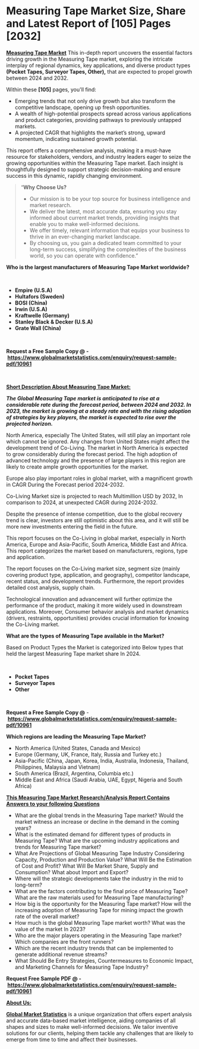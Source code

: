 <h1>Measuring Tape Market Size, Share and Latest Report of [105] Pages [2032]</h1>
<p><a href="https://www.globalmarketstatistics.com/market-reports/measuring-tape-market-10961"><strong>Measuring Tape Market</strong></a> This in-depth report uncovers the essential factors driving growth in the Measuring Tape market, exploring the intricate interplay of regional dynamics, key applications, and diverse product types <strong>(Pocket Tapes, Surveyor Tapes, Other),</strong> that are expected to propel growth between 2024 and 2032.</p>
<p>Within these <strong>[105]</strong> pages, you'll find:</p>
<ul>
<li>Emerging trends that not only drive growth but also transform the competitive landscape, opening up fresh opportunities.</li>
<li>A wealth of high-potential prospects spread across various applications and product categories, providing pathways to previously untapped markets.</li>
<li>A projected CAGR that highlights the market&rsquo;s strong, upward momentum, indicating sustained growth potential.</li>
</ul>
<p>This report offers a comprehensive analysis, making it a must-have resource for stakeholders, vendors, and industry leaders eager to seize the growing opportunities within the Measuring Tape market. Each insight is thoughtfully designed to support strategic decision-making and ensure success in this dynamic, rapidly changing environment.</p>
<blockquote class="">
<p>&ldquo;<strong>Why Choose Us? </strong></p>
<ul>
<li>Our mission is to be your top source for business intelligence and market research.</li>
<li>We deliver the latest, most accurate data, ensuring you stay informed about current market trends, providing insights that enable you to make well-informed decisions.</li>
<li>We offer timely, relevant information that equips your business to thrive in an ever-changing market landscape.</li>
<li>By choosing us, you gain a dedicated team committed to your long-term success, simplifying the complexities of the business world, so you can operate with confidence.&rdquo;</li>
</ul>
</blockquote>
<p><strong>Who is the largest manufacturers of Measuring Tape Market worldwide?</strong></p>
<p>&nbsp;</p>
<ul>
<li><strong>Empire (U.S.A)</strong></li>
<li><strong>Hultafors (Sweden)</strong></li>
<li><strong>BOSI (China)</strong></li>
<li><strong>Irwin (U.S.A)</strong></li>
<li><strong>Kraftwelle (Germany)</strong></li>
<li><strong>Stanley Black &amp; Decker (U.S.A)</strong></li>
<li><strong>Grate Wall (China)</strong></li>
</ul>
<p>&nbsp;</p>
<p><strong>Request a Free Sample Copy @ -&nbsp;</strong><a href="https://www.globalmarketstatistics.com/enquiry/request-sample-pdf/10961"><strong>https://www.globalmarketstatistics.com/enquiry/request-sample-pdf/10961</strong></a></p>
<p>&nbsp;</p>
<p><strong><u>Short Description About Measuring Tape Market:</u></strong></p>
<p><strong><em>The Global Measuring Tape market is anticipated to rise at a considerable rate during the forecast period, between 2024 and 2032. In 2023, the market is growing at a steady rate and with the rising adoption of strategies by key players, the market is expected to rise over the projected horizon.</em></strong></p>
<p>North America, especially The United States, will still play an important role which cannot be ignored. Any changes from United States might affect the development trend of Co-Living. The market in North America is expected to grow considerably during the forecast period. The high adoption of advanced technology and the presence of large players in this region are likely to create ample growth opportunities for the market.</p>
<p>Europe also play important roles in global market, with a magnificent growth in CAGR During the Forecast period 2024-2032.</p>
<p>Co-Living Market size is projected to reach Multimillion USD by 2032, In comparison to 2024, at unexpected CAGR during 2024-2032.</p>
<p>Despite the presence of intense competition, due to the global recovery trend is clear, investors are still optimistic about this area, and it will still be more new investments entering the field in the future.</p>
<p>This report focuses on the Co-Living in global market, especially in North America, Europe and Asia-Pacific, South America, Middle East and Africa. This report categorizes the market based on manufacturers, regions, type and application.</p>
<p>The report focuses on the Co-Living market size, segment size (mainly covering product type, application, and geography), competitor landscape, recent status, and development trends. Furthermore, the report provides detailed cost analysis, supply chain.</p>
<p>Technological innovation and advancement will further optimize the performance of the product, making it more widely used in downstream applications. Moreover, Consumer behavior analysis and market dynamics (drivers, restraints, opportunities) provides crucial information for knowing the Co-Living market.</p>
<p><strong>What are the types of Measuring Tape available in the Market?</strong></p>
<p>Based on Product Types the Market is categorized into Below types that held the largest Measuring Tape market share In 2024.</p>
<p>&nbsp;</p>
<ul>
<li><strong>Pocket Tapes</strong></li>
<li><strong>Surveyor Tapes</strong></li>
<li><strong>Other</strong></li>
</ul>
<p>&nbsp;</p>
<p><strong>Request a Free Sample Copy @</strong>&nbsp;-&nbsp;<a href="https://www.globalmarketstatistics.com/enquiry/request-sample-pdf/10961"><strong>https://www.globalmarketstatistics.com/enquiry/request-sample-pdf/10961</strong></a></p>
<p><strong>Which regions are leading the Measuring Tape Market?</strong></p>
<ul>
<li>North America (United States, Canada and Mexico)</li>
<li>Europe (Germany, UK, France, Italy, Russia and Turkey etc.)</li>
<li>Asia-Pacific (China, Japan, Korea, India, Australia, Indonesia, Thailand, Philippines, Malaysia and Vietnam)</li>
<li>South America (Brazil, Argentina, Columbia etc.)</li>
<li>Middle East and Africa (Saudi Arabia, UAE, Egypt, Nigeria and South Africa)</li>
</ul>
<p><strong><u>This Measuring Tape Market Research/Analysis Report Contains Answers to your following Questions</u></strong></p>
<ul>
<li>What are the global trends in the Measuring Tape market? Would the market witness an increase or decline in the demand in the coming years?</li>
<li>What is the estimated demand for different types of products in Measuring Tape? What are the upcoming industry applications and trends for Measuring Tape market?</li>
<li>What Are Projections of Global Measuring Tape Industry Considering Capacity, Production and Production Value? What Will Be the Estimation of Cost and Profit? What Will Be Market Share, Supply and Consumption? What about Import and Export?</li>
<li>Where will the strategic developments take the industry in the mid to long-term?</li>
<li>What are the factors contributing to the final price of Measuring Tape? What are the raw materials used for Measuring Tape manufacturing?</li>
<li>How big is the opportunity for the Measuring Tape market? How will the increasing adoption of Measuring Tape for mining impact the growth rate of the overall market?</li>
<li>How much is the global Measuring Tape market worth? What was the value of the market In 2023?</li>
<li>Who are the major players operating in the Measuring Tape market? Which companies are the front runners?</li>
<li>Which are the recent industry trends that can be implemented to generate additional revenue streams?</li>
<li>What Should Be Entry Strategies, Countermeasures to Economic Impact, and Marketing Channels for Measuring Tape Industry?</li>
</ul>
<p><strong>Request Free Sample PDF @ -&nbsp;</strong><a href="https://www.globalmarketstatistics.com/enquiry/request-sample-pdf/10961"><strong>https://www.globalmarketstatistics.com/enquiry/request-sample-pdf/10961</strong></a></p>
<p><strong><u>About Us:</u></strong></p>
<p><a href="https://www.globalmarketstatistics.com/"><strong>Global Market Statistics</strong></a>&nbsp;is a unique organization that offers expert analysis and accurate data-based market intelligence, aiding companies of all shapes and sizes to make well-informed decisions. We tailor inventive solutions for our clients, helping them tackle any challenges that are likely to emerge from time to time and affect their businesses.</p>